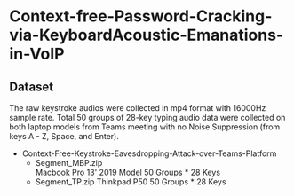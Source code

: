 # Context-free-Password-Cracking-via-KeyboardAcoustic-Emanations-in-VoIP
## Dataset

The raw keystroke audios were collected in mp4 format with 16000Hz sample rate. Total 50 groups of 28-key typing audio data were collected on both laptop models from Teams meeting with no Noise Suppression (from keys A - Z, Space, and Enter).


- Context-Free-Keystroke-Eavesdropping-Attack-over-Teams-Platform
  - Segment_MBP.zip            
          Macbook Pro 13' 2019 Model
          50 Groups * 28 Keys
  - Segment_TP.zip 
          Thinkpad P50
          50 Groups * 28 Keys
